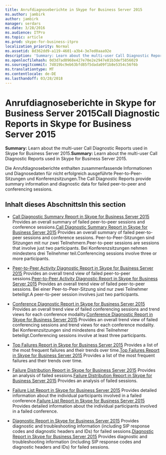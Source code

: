 ```yaml
---
title: Anrufdiagnoseberichte in Skype for Business Server 2015
ms.author: jambirk
author: jambirk
manager: serdars
ms.date: 3/28/2016
ms.audience: ITPro
ms.topic: article
ms.prod: skype-for-business-itpro
localization_priority: Normal
ms.assetid: 8d362dd9-a119-4601-a3b4-3e7ed0aaa92e
description: 'Summary: Learn about the multi-user Call Diagnostic Reports used in Skype for Business Server 2015.'
ms.openlocfilehash: 0d3d7ad0968e427e70e2e2947e81b3def5856029
ms.sourcegitcommit: 7d819bc9eb63bfd85f5dada09f1b8e5354c56f6b
ms.translationtype: MT
ms.contentlocale: de-DE
ms.lasthandoff: 03/28/2018
---
```

# <a name="call-diagnostic-reports-in-skype-for-business-server-2015"></a><span data-ttu-id="67737-103">Anrufdiagnoseberichte in Skype for Business Server 2015</span><span class="sxs-lookup"><span data-stu-id="67737-103">Call Diagnostic Reports in Skype for Business Server 2015</span></span>
 
<span data-ttu-id="67737-104">**Summary:** Learn about the multi-user Call Diagnostic Reports used in Skype for Business Server 2015.</span><span class="sxs-lookup"><span data-stu-id="67737-104">**Summary:** Learn about the multi-user Call Diagnostic Reports used in Skype for Business Server 2015.</span></span>
  
<span data-ttu-id="67737-105">Die Anrufdiagnoseberichte enthalten zusammenfassende Informationen und Diagnosedaten für nicht erfolgreich ausgeführte Peer-to-Peer-Sitzungen und Konferenzsitzungen.</span><span class="sxs-lookup"><span data-stu-id="67737-105">The Call Diagnostic Reports provide summary information and diagnostic data for failed peer-to-peer and conferencing sessions.</span></span>
  
## <a name="in-this-section"></a><span data-ttu-id="67737-106">Inhalt dieses Abschnitts</span><span class="sxs-lookup"><span data-stu-id="67737-106">In this section</span></span>

- <span data-ttu-id="67737-107">[Call Diagnostic Summary Report in Skype for Business Server 2015](summary-report.md) Provides an overall summary of failed peer-to-peer sessions and conference sessions.</span><span class="sxs-lookup"><span data-stu-id="67737-107">[Call Diagnostic Summary Report in Skype for Business Server 2015](summary-report.md) Provides an overall summary of failed peer-to-peer sessions and conference sessions.</span></span> <span data-ttu-id="67737-108">Peer-to-Peer-Sitzungen sind Sitzungen mit nur zwei Teilnehmern.</span><span class="sxs-lookup"><span data-stu-id="67737-108">Peer-to-peer sessions are sessions that involve just two participants.</span></span> <span data-ttu-id="67737-109">Bei Konferenzsitzungen nehmen mindestens drei Teilnehmer teil.</span><span class="sxs-lookup"><span data-stu-id="67737-109">Conferencing sessions involve three or more participants.</span></span>
    
- <span data-ttu-id="67737-110">[Peer-to-Peer Activity Diagnostic Report in Skype for Business Server 2015](peer-to-peer-activity-diagnostic-report.md) Provides an overall trend view of failed peer-to-peer sessions.</span><span class="sxs-lookup"><span data-stu-id="67737-110">[Peer-to-Peer Activity Diagnostic Report in Skype for Business Server 2015](peer-to-peer-activity-diagnostic-report.md) Provides an overall trend view of failed peer-to-peer sessions.</span></span> <span data-ttu-id="67737-111">Bei einer Peer-to-Peer-Sitzung sind nur zwei Teilnehmer beteiligt.</span><span class="sxs-lookup"><span data-stu-id="67737-111">A peer-to-peer session involves just two participants.</span></span>
    
- <span data-ttu-id="67737-112">[Conference Diagnostic Report in Skype for Business Server 2015](conference-diagnostic-report.md) Provides an overall trend view of failed conferencing sessions and trend views for each conference modality.</span><span class="sxs-lookup"><span data-stu-id="67737-112">[Conference Diagnostic Report in Skype for Business Server 2015](conference-diagnostic-report.md) Provides an overall trend view of failed conferencing sessions and trend views for each conference modality.</span></span> <span data-ttu-id="67737-113">Bei Konferenzsitzungen sind mindestens drei Teilnehmer beteiligt.</span><span class="sxs-lookup"><span data-stu-id="67737-113">Conferencing sessions involve at least three participants.</span></span>
    
- <span data-ttu-id="67737-114">[Top Failures Report in Skype for Business Server 2015](top-failures-report.md) Provides a list of the most frequent failures and their trends over time.</span><span class="sxs-lookup"><span data-stu-id="67737-114">[Top Failures Report in Skype for Business Server 2015](top-failures-report.md) Provides a list of the most frequent failures and their trends over time.</span></span>
    
- <span data-ttu-id="67737-115">[Failure Distribution Report in Skype for Business Server 2015](failure-distribution-report.md) Provides an analysis of failed sessions.</span><span class="sxs-lookup"><span data-stu-id="67737-115">[Failure Distribution Report in Skype for Business Server 2015](failure-distribution-report.md) Provides an analysis of failed sessions.</span></span>
    
- <span data-ttu-id="67737-116">[Failure List Report in Skype for Business Server 2015](failure-list-report.md) Provides detailed information about the individual participants involved in a failed conference.</span><span class="sxs-lookup"><span data-stu-id="67737-116">[Failure List Report in Skype for Business Server 2015](failure-list-report.md) Provides detailed information about the individual participants involved in a failed conference.</span></span>
    
- <span data-ttu-id="67737-117">[Diagnostic Report in Skype for Business Server 2015](diagnostic-report.md) Provides diagnostic and troubleshooting information (including SIP response codes and diagnostic headers and IDs) for failed sessions.</span><span class="sxs-lookup"><span data-stu-id="67737-117">[Diagnostic Report in Skype for Business Server 2015](diagnostic-report.md) Provides diagnostic and troubleshooting information (including SIP response codes and diagnostic headers and IDs) for failed sessions.</span></span>
    


